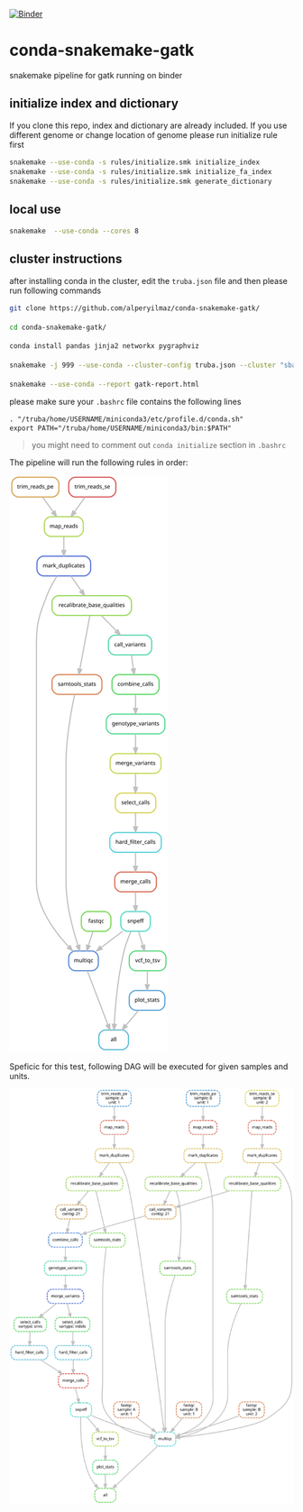 [![Binder](http://mybinder.org/badge_logo.svg)](http://beta.mybinder.org/v2/gh/alperyilmaz/conda-snakemake-gatk/master?urlpath=lab/tree/index.ipynb)

# conda-snakemake-gatk

snakemake pipeline for gatk running on binder

## initialize index and dictionary

If you clone this repo, index and dictionary are already included. If you use different genome or change location of genome please run initialize rule first

```bash
snakemake --use-conda -s rules/initialize.smk initialize_index
snakemake --use-conda -s rules/initialize.smk initialize_fa_index
snakemake --use-conda -s rules/initialize.smk generate_dictionary
```

## local use

```bash
snakemake  --use-conda --cores 8
```

## cluster instructions

after installing conda in the cluster, edit the `truba.json` file and then please run following commands

```bash
git clone https://github.com/alperyilmaz/conda-snakemake-gatk/

cd conda-snakemake-gatk/

conda install pandas jinja2 networkx pygraphviz

snakemake -j 999 --use-conda --cluster-config truba.json --cluster "sbatch -A {cluster.account} -p {cluster.partition} -n {cluster.n}  -t {cluster.time} --constraint {cluster.constraint} --export=PATH"

snakemake --use-conda --report gatk-report.html
```

please make sure your `.bashrc` file contains the following lines 

```
. "/truba/home/USERNAME/miniconda3/etc/profile.d/conda.sh"
export PATH="/truba/home/USERNAME/miniconda3/bin:$PATH"
```

> you might need to comment out `conda initialize` section in `.bashrc`

The pipeline will run the following rules in order:

![dag-rules](dag-rules.svg)

Speficic for this test, following DAG will be executed for given samples and units.

![whole-dag](dag.svg)
